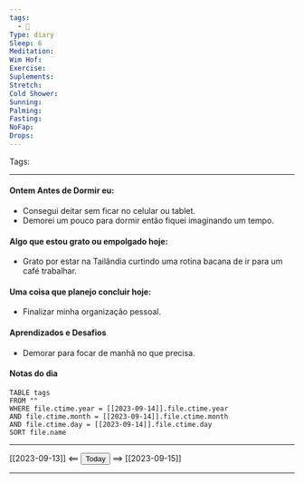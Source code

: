 ```yaml
---
tags:
  - 📝
Type: diary
Sleep: 6
Meditation: 
Wim Hof: 
Exercise: 
Suplements: 
Stretch: 
Cold Shower: 
Sunning: 
Palming: 
Fasting: 
NoFap: 
Drops:
---
```


Tags:  

---

#### Ontem Antes de Dormir eu:
- Consegui deitar sem ficar no celular ou tablet.
- Demorei um pouco para dormir então fiquei imaginando um tempo.

#### Algo que estou grato ou empolgado hoje:
- Grato por estar na Tailândia curtindo uma rotina bacana de ir para um café trabalhar.

#### Uma coisa que planejo concluir hoje:
- Finalizar minha organização pessoal.

#### Aprendizados e Desafios
- Demorar para focar de manhã no que precisa.

#### Notas do dia
```dataview
TABLE tags
FROM ""
WHERE file.ctime.year = [[2023-09-14]].file.ctime.year
AND file.ctime.month = [[2023-09-14]].file.ctime.month
AND file.ctime.day = [[2023-09-14]].file.ctime.day
SORT file.name
```

---

[[2023-09-13]] <== <button class="date_button_today">Today</button> ==> [[2023-09-15]]

---



